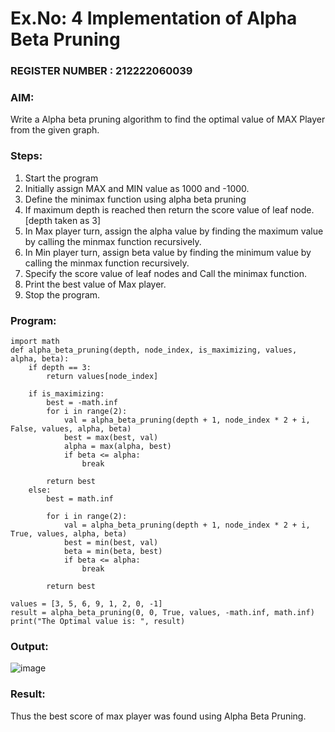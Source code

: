 # Ex.No: 4   Implementation of Alpha Beta Pruning 
### REGISTER NUMBER : 212222060039
### AIM: 
Write a Alpha beta pruning algorithm to find the optimal value of MAX Player from the given graph.
### Steps:
1. Start the program
2. Initially  assign MAX and MIN value as 1000 and -1000.
3.  Define the minimax function  using alpha beta pruning
4.  If maximum depth is reached then return the score value of leaf node. [depth taken as 3]
5.  In Max player turn, assign the alpha value by finding the maximum value by calling the minmax function recursively.
6.  In Min player turn, assign beta value by finding the minimum value by calling the minmax function recursively.
7.  Specify the score value of leaf nodes and Call the minimax function.
8.  Print the best value of Max player.
9.  Stop the program. 

### Program:
```
import math
def alpha_beta_pruning(depth, node_index, is_maximizing, values, alpha, beta):
    if depth == 3:
        return values[node_index]
    
    if is_maximizing:
        best = -math.inf
        for i in range(2):
            val = alpha_beta_pruning(depth + 1, node_index * 2 + i, False, values, alpha, beta)
            best = max(best, val)
            alpha = max(alpha, best)
            if beta <= alpha:
                break
        
        return best
    else:
        best = math.inf
        
        for i in range(2):
            val = alpha_beta_pruning(depth + 1, node_index * 2 + i, True, values, alpha, beta)
            best = min(best, val)
            beta = min(beta, best)
            if beta <= alpha:
                break

        return best
    
values = [3, 5, 6, 9, 1, 2, 0, -1]  
result = alpha_beta_pruning(0, 0, True, values, -math.inf, math.inf)
print("The Optimal value is: ", result)
```
### Output:

![image](https://github.com/user-attachments/assets/f293a5ea-3391-45e3-80d0-6586e29cab3d)

### Result:
Thus the best score of max player was found using Alpha Beta Pruning.
